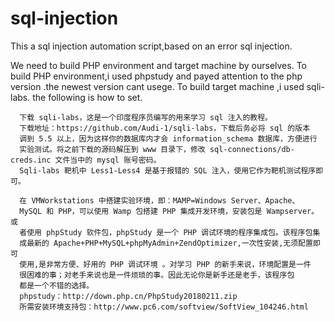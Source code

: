 # sql-injection
This a sql injection automation script,based on an error sql injection.


We need to build PHP environment and target machine by ourselves.
To build PHP environment,i used phpstudy and payed attention to the php version .the newest version cant usege.
To build target machine ,i used sqli-labs.
the following is how to set.

      下载 sqli-labs，这是一个印度程序员编写的用来学习 sql 注入的教程。
      下载地址：https://github.com/Audi-1/sqli-labs，下载后务必将 sql 的版本
      调到 5.5 以上，因为这样你的数据库内才会 information_schema 数据库，方便进行
      实验测试。将之前下载的源码解压到 www 目录下，修改 sql-connections/db-creds.inc 文件当中的 mysql 账号密码。
      Sqli-labs 靶机中 Less1-Less4 是基于报错的 SQL 注入，使用它作为靶机测试程序即可。
      
      在 VMWorkstations 中搭建实验环境，即：MAMP=Windows Server、Apache、
      MySQL 和 PHP，可以使用 Wamp 包搭建 PHP 集成开发环境，安装包是 Wampserver。或
      者使用 phpStudy 软件包，phpStudy 是一个 PHP 调试环境的程序集成包。该程序包集
      成最新的 Apache+PHP+MySQL+phpMyAdmin+ZendOptimizer,一次性安装,无须配置即可
      使用,是非常方便、好用的 PHP 调试环境 。对学习 PHP 的新手来说，环境配置是一件
      很困难的事；对老手来说也是一件烦琐的事。因此无论你是新手还是老手，该程序包
      都是一个不错的选择。
      phpstudy：http://down.php.cn/PhpStudy20180211.zip
      所需安装环境支持包：http://www.pc6.com/softview/SoftView_104246.html
